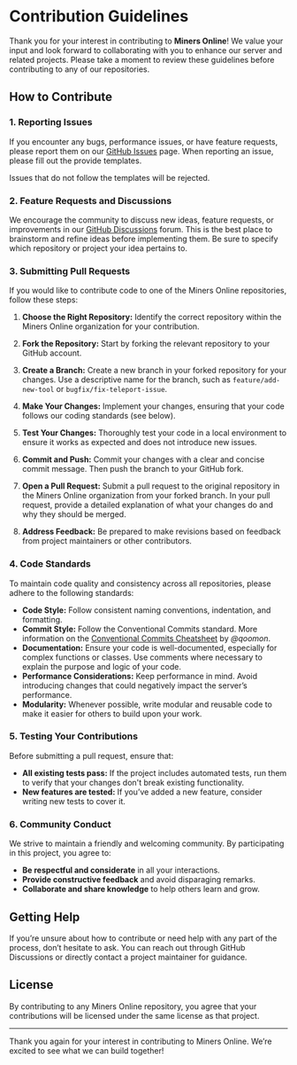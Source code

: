 # Contribution Guidelines

Thank you for your interest in contributing to **Miners Online**! We value your input and look forward to collaborating with you to enhance our server and related projects. Please take a moment to review these guidelines before contributing to any of our repositories.

## How to Contribute

### 1. Reporting Issues

If you encounter any bugs, performance issues, or have feature requests, please report them on our [GitHub Issues](https://github.com/miners-online/.github/issues) page. When reporting an issue, please fill out the provide templates.

Issues that do not follow the templates will be rejected.

### 2. Feature Requests and Discussions

We encourage the community to discuss new ideas, feature requests, or improvements in our [GitHub Discussions](#) forum. This is the best place to brainstorm and refine ideas before implementing them. Be sure to specify which repository or project your idea pertains to.

### 3. Submitting Pull Requests

If you would like to contribute code to one of the Miners Online repositories, follow these steps:

1. **Choose the Right Repository:** Identify the correct repository within the Miners Online organization for your contribution.

2. **Fork the Repository:** Start by forking the relevant repository to your GitHub account.

3. **Create a Branch:** Create a new branch in your forked repository for your changes. Use a descriptive name for the branch, such as `feature/add-new-tool` or `bugfix/fix-teleport-issue`.

4. **Make Your Changes:** Implement your changes, ensuring that your code follows our coding standards (see below).

5. **Test Your Changes:** Thoroughly test your code in a local environment to ensure it works as expected and does not introduce new issues.

6. **Commit and Push:** Commit your changes with a clear and concise commit message. Then push the branch to your GitHub fork.

7. **Open a Pull Request:** Submit a pull request to the original repository in the Miners Online organization from your forked branch. In your pull request, provide a detailed explanation of what your changes do and why they should be merged.

8. **Address Feedback:** Be prepared to make revisions based on feedback from project maintainers or other contributors.

### 4. Code Standards

To maintain code quality and consistency across all repositories, please adhere to the following standards:

- **Code Style:** Follow consistent naming conventions, indentation, and formatting.
- **Commit Style:** Follow the Conventional Commits standard. More information on the [Conventional Commits Cheatsheet](https://gist.github.com/qoomon/5dfcdf8eec66a051ecd85625518cfd13) by *@qoomon*.
- **Documentation:** Ensure your code is well-documented, especially for complex functions or classes. Use comments where necessary to explain the purpose and logic of your code.
- **Performance Considerations:** Keep performance in mind. Avoid introducing changes that could negatively impact the server’s performance.
- **Modularity:** Whenever possible, write modular and reusable code to make it easier for others to build upon your work.

### 5. Testing Your Contributions

Before submitting a pull request, ensure that:

- **All existing tests pass:** If the project includes automated tests, run them to verify that your changes don't break existing functionality.
- **New features are tested:** If you’ve added a new feature, consider writing new tests to cover it.

### 6. Community Conduct

We strive to maintain a friendly and welcoming community. By participating in this project, you agree to:

- **Be respectful and considerate** in all your interactions.
- **Provide constructive feedback** and avoid disparaging remarks.
- **Collaborate and share knowledge** to help others learn and grow.

## Getting Help

If you’re unsure about how to contribute or need help with any part of the process, don’t hesitate to ask. You can reach out through GitHub Discussions or directly contact a project maintainer for guidance.

## License

By contributing to any Miners Online repository, you agree that your contributions will be licensed under the same license as that project.

---

Thank you again for your interest in contributing to Miners Online. We’re excited to see what we can build together!